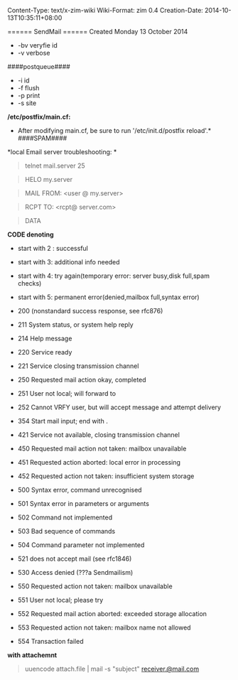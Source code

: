 Content-Type: text/x-zim-wiki
Wiki-Format: zim 0.4
Creation-Date: 2014-10-13T10:35:11+08:00

====== SendMail ======
Created Monday 13 October 2014
- -bv veryfie id
- -v verbose

####postqueue####
-	-i id
-	-f flush
-	-p print
-	-s site


**/etc/postfix/main.cf:**
* After modifying main.cf, be sure to run '/etc/init.d/postfix reload'.*
####SPAM####

*local Email server troubleshooting: *

> telnet mail.server 25

> HELO my.server

> MAIL FROM:  <user @ my.server>

> RCPT TO:  <rcpt@ server.com>

> DATA

**CODE denoting**
- start with 2 : successful
- start with 3: additional info needed
- start with 4: try again(temporary error: server busy,disk full,spam checks) 
- start with 5: permanent error(denied,mailbox full,syntax error)


-   200	(nonstandard success response, see rfc876)
-   211	System status, or system help reply
-   214	Help message
-   220	<domain> Service ready
-   221	<domain> Service closing transmission channel
-   250	Requested mail action okay, completed
-   251	User not local; will forward to <forward-path>
-   252	Cannot VRFY user, but will accept message and attempt delivery
-   354	Start mail input; end with <CRLF>.<CRLF>
-   421	<domain> Service not available, closing transmission channel
-   450	Requested mail action not taken: mailbox unavailable
-   451	Requested action aborted: local error in processing
-   452	Requested action not taken: insufficient system storage
-   500	Syntax error, command unrecognised
-   501	Syntax error in parameters or arguments
-   502	Command not implemented
-   503	Bad sequence of commands
-   504	Command parameter not implemented
-   521	<domain> does not accept mail (see rfc1846)
-   530	Access denied (???a Sendmailism)
-   550	Requested action not taken: mailbox unavailable
-   551	User not local; please try <forward-path>
-   552	Requested mail action aborted: exceeded storage allocation
-   553	Requested action not taken: mailbox name not allowed
-   554	Transaction failed

**with attachemnt**
>  uuencode attach.file | mail -s "subject" receiver.@mail.com
